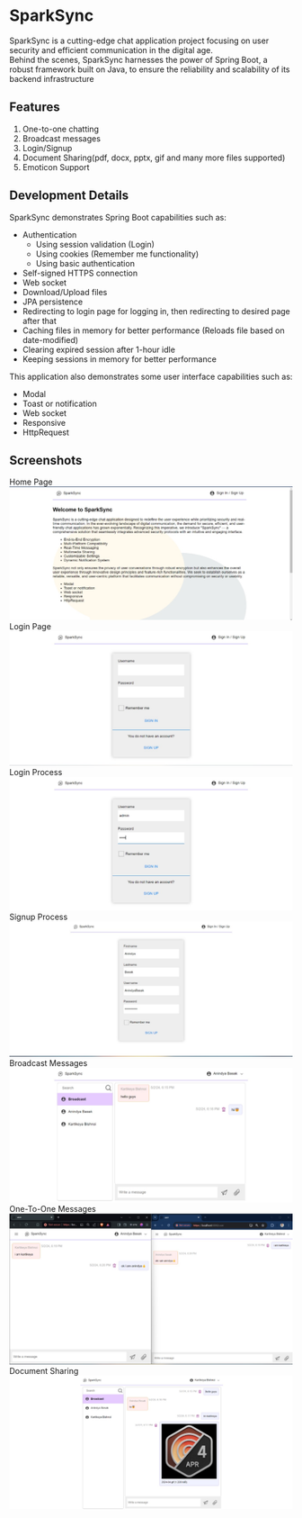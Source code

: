 # SparkSync

SparkSync is a cutting-edge chat application project focusing on user security and efficient communication in the digital age.  
Behind the scenes, SparkSync harnesses the power of Spring Boot, a robust framework built on Java, to ensure the reliability and scalability of its backend infrastructure
## Features
1. One-to-one chatting  
2. Broadcast messages  
3. Login/Signup  
4. Document Sharing(pdf, docx, pptx, gif and many more files supported)  
5. Emoticon Support 

## Development Details
SparkSync demonstrates Spring Boot capabilities such as:
* Authentication
  * Using session validation (Login)
  * Using cookies (Remember me functionality)
  * Using basic authentication
* Self-signed HTTPS connection
* Web socket
* Download/Upload files
* JPA persistence
* Redirecting to login page for logging in, then redirecting to desired page after that
* Caching files in memory for better performance (Reloads file based on date-modified)
* Clearing expired session after 1-hour idle
* Keeping sessions in memory for better performance
  
This application also demonstrates some user interface capabilities such as:
* Modal
* Toast or notification
* Web socket
* Responsive
* HttpRequest


## Screenshots
Home Page
![Alt text](images/image1.jpg?raw=true "Home Page")
Login Page
![Alt text](images/image2.jpg?raw=true "Login Page")
Login Process
![Alt text](images/image3.jpg?raw=true "Login Process")
Signup Process
![Alt text](images/image4.jpg?raw=true "Signup Process")
Broadcast Messages
![Alt text](images/image5.jpg?raw=true "Broadcast Messages")
One-To-One Messages
![Alt text](images/image6.jpg?raw=true "One-To-One Messages")
Document Sharing
![Alt text](images/image7.jpg?raw=true "Document Sharing")







